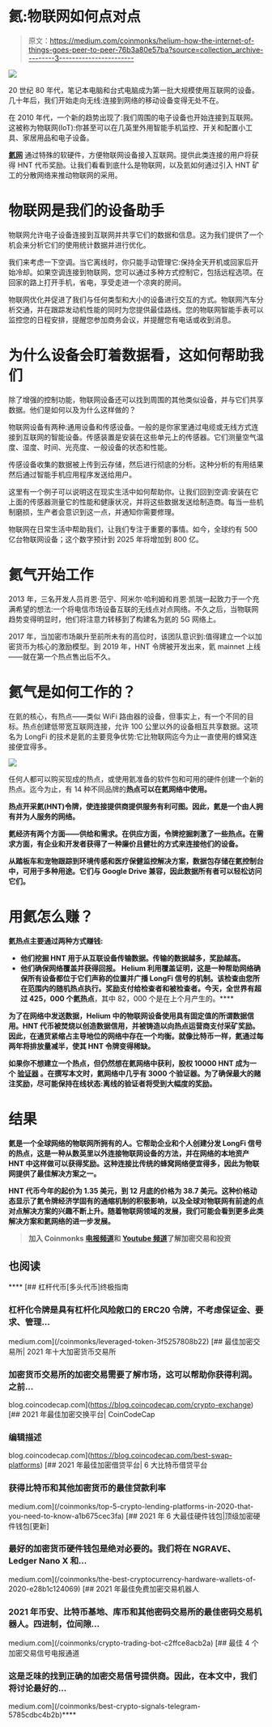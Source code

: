 # 氦:物联网如何点对点

> 原文：<https://medium.com/coinmonks/helium-how-the-internet-of-things-goes-peer-to-peer-76b3a80e57ba?source=collection_archive---------3----------------------->

![](img/6ece97d21c65347ba6d3681bace9a3fe.png)

20 世纪 80 年代，笔记本电脑和台式电脑成为第一批大规模使用互联网的设备。几十年后，我们开始走向无线:连接到网络的移动设备变得无处不在。

在 2010 年代，一个新的趋势出现了:我们周围的电子设备也开始连接到互联网。这被称为物联网(IoT):你甚至可以在几英里外用智能手机监控、开关和配置小工具、家居用品和电子设备。

[**氦网**](https://www.helium.com/) 通过特殊的软硬件，方便物联网设备接入互联网。提供此类连接的用户将获得 HNT 代币奖励。让我们看看到底什么是物联网，以及氦如何通过引入 HNT 矿工的分散网络来推动物联网的采用。

# 物联网是我们的设备助手

物联网允许电子设备连接到互联网并共享它们的数据和信息。这为我们提供了一个机会来分析它们的使用统计数据并进行优化。

我们来考虑一下空调。当它离线时，你只能手动管理它:保持全天开机或回家后开始冷却。如果空调连接到物联网，您可以通过多种方式控制它，包括远程选项。在回家的路上打开手机，省电，享受走进一个凉爽的房间。

物联网优化并促进了我们与任何类型和大小的设备进行交互的方式。物联网汽车分析交通，并在跟踪发动机性能的同时为您提供最佳路线。您的物联网智能手表可以监控您的日程安排，提醒您参加商务会议，并提醒您有电话或收到消息。

# 为什么设备会盯着数据看，这如何帮助我们

除了增强的控制功能，物联网设备还可以找到周围的其他类似设备，并与它们共享数据。他们是如何以及为什么这样做的？

物联网设备有两种:通用设备和传感设备。一般的是你家里通过电缆或无线方式连接到互联网的智能设备。传感装置是安装在这些单元上的传感器。它们测量空气温度、湿度、时间、光亮度、一般设备的状态和性能。

传感设备收集的数据被上传到云存储，然后进行彻底的分析。这种分析的有用结果然后通过智能手机应用程序发送给用户。

这里有一个例子可以说明这在现实生活中如何帮助你。让我们回到空调:安装在它上面的传感器测量它的性能和健康状况，并将这些数据发送给制造商。每当一些机制磨损，生产者会意识到这一点，并通知你需要修理。

物联网在日常生活中帮助我们，让我们专注于重要的事情。如今，全球约有 500 亿台物联网设备；这个数字预计到 2025 年将增加到 800 亿。

# 氦气开始工作

2013 年，三名开发人员肖恩·范宁、阿米尔·哈利姆和肖恩·凯瑞一起致力于一个充满希望的想法:一个将电信市场设备互联的无线点对点网络。不久之后，当物联网趋势变得明显时，他们将注意力转移到了构建名为氦的 5G 网络上。

2017 年，当加密市场飙升至前所未有的高位时，该团队意识到:值得建立一个以加密货币为核心的激励模型。到 2019 年，HNT 令牌被开发出来，氦 mainnet 上线——就在第一个热点售出后不久。

# 氦气是如何工作的？

在氦的核心，有热点——类似 WiFi 路由器的设备，但事实上，有一个不同的目标。热点创建低带宽互联网连接，允许 100 公里以外的设备相互共享数据。这项名为 LongFi 的技术是氦的主要竞争优势:它比物联网迄今为止一直使用的蜂窝连接便宜得多。

![](img/2f3a7d0fcf0eefcb739c1c2ae6c83b1b.png)

任何人都可以购买现成的热点，或使用氦准备的软件包和可用的硬件创建一个新的热点。迄今为止，有 14 种不同品牌的[](https://www.helium.com/mine#hotspots)**热点可以在氦网络中使用。**

**热点开采氦(HNT)令牌，使连接提供商提供服务有利可图。因此，氦是一个由人拥有并为人服务的网络。**

**氦经济有两个方面——供给和需求。在供应方面，令牌挖掘刺激了一些热点。在需求方面，有企业和开发者获得了一种廉价且健壮的方式来连接他们的设备。**

**从踏板车和宠物跟踪到环境传感和医疗保健监控解决方案，数据包存储在氦控制台中，可用于多种用途。它们与 Google Drive 兼容，因此数据所有者可以轻松访问它们。**

# **用氦怎么赚？**

**氦热点主要通过两种方式赚钱:**

*   ****他们挖掘 HNT** 用于从互联设备传输数据。传输的数据越多，奖励越高。**
*   **他们确保网络覆盖并获得回报。 Helium 利用覆盖证明，这是一种帮助网络确保所有设备都位于它们声称的位置并广播 LongFi 信号的机制。该检查由您所在范围内的随机热点执行。奖励支付给检查者和被检查者。今天，全世界有超过 425，000 个氦热点[](https://explorer.helium.com/)**，其中 82，000 个是在上个月产生的。****

****为了在网络中发送数据，Helium 中的物联网设备使用具有固定值的所谓数据信用。HNT 代币被焚烧以创造数据信用，并被铸造以向热点运营商支付采矿奖励。因此，在通货紧缩占主导地位的网络中存在一个均衡。就像比特币一样，氦通过每两年将排放量减半，使其 HNT 令牌变得稀缺。****

****如果你不想建立一个热点，但仍然想在氦网络中获利，股权 10000 HNT 成为一个 [**验证器**](https://www.helium.com/stake) 。在撰写本文时，氦网络中几乎有 3000 个验证器。为了确保最大的赌注奖励，尽可能保持在线状态:离线的验证者将受到大幅度的奖励。****

# ****结果****

****氦是一个全球网络的物联网所拥有的人。它帮助企业和个人创建分发 LongFi 信号的热点，这是一种从数英里以外连接物联网设备的方法，并在网络的本地资产 HNT 中这样做可以获得奖励。这种连接比传统的蜂窝网络便宜得多，因此为物联网提供了最佳解决方案之一。****

****HNT 代币今年的起价为 1.35 美元，到 12 月底的价格为 38.7 美元。这种价格动态显示了氦令牌经济学固有的通缩机制的积极影响，以及全球对物联网有前途的点对点解决方案的兴趣不断上升。随着物联网领域的发展，我们可能会看到更多此类解决方案和氦网络的进一步发展。****

> ****加入 Coinmonks [电报频道](https://t.me/coincodecap)和 [Youtube 频道](https://www.youtube.com/c/coinmonks/videos)了解加密交易和投资****

## ****也阅读****

****[](/coinmonks/leveraged-token-3f5257808b22) [## 杠杆代币[多头代币]终极指南

### 杠杆化令牌是具有杠杆化风险敞口的 ERC20 令牌，不考虑保证金、要求、管理…

medium.com](/coinmonks/leveraged-token-3f5257808b22) [](https://blog.coincodecap.com/crypto-exchange) [## 最佳加密交易所| 2021 年十大加密货币交易所

### 加密货币交易所的加密交易需要了解市场，这可以帮助你获得利润。之前…

blog.coincodecap.com](https://blog.coincodecap.com/crypto-exchange) [](https://blog.coincodecap.com/best-swap-platforms) [## 2021 年最佳加密交换平台| CoinCodeCap

### 编辑描述

blog.coincodecap.com](https://blog.coincodecap.com/best-swap-platforms) [](/coinmonks/top-5-crypto-lending-platforms-in-2020-that-you-need-to-know-a1b675cec3fa) [## 2021 年最佳加密借贷平台| 6 大比特币借贷平台

### 获得比特币和其他加密货币的最佳贷款利率

medium.com](/coinmonks/top-5-crypto-lending-platforms-in-2020-that-you-need-to-know-a1b675cec3fa) [](/coinmonks/the-best-cryptocurrency-hardware-wallets-of-2020-e28b1c124069) [## 2021 年 6 大最佳硬件钱包|顶级加密硬件钱包[更新]

### 最好的加密货币硬件钱包是绝对必要的。我们将在 NGRAVE、Ledger Nano X 和…

medium.com](/coinmonks/the-best-cryptocurrency-hardware-wallets-of-2020-e28b1c124069) [](/coinmonks/crypto-trading-bot-c2ffce8acb2a) [## 2021 年最佳免费加密交易机器人

### 2021 年币安、比特币基地、库币和其他密码交易所的最佳密码交易机器人。四进制，位间隙…

medium.com](/coinmonks/crypto-trading-bot-c2ffce8acb2a) [](/coinmonks/best-crypto-signals-telegram-5785cdbc4b2b) [## 最佳 4 个加密交易信号电报通道

### 这是乏味的找到正确的加密交易信号提供商。因此，在本文中，我们将讨论最好的…

medium.com](/coinmonks/best-crypto-signals-telegram-5785cdbc4b2b)****